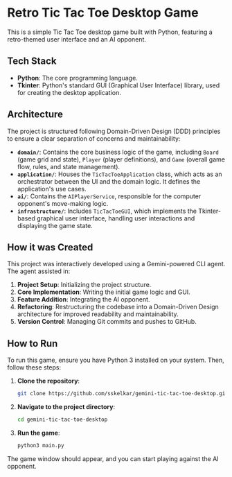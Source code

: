 # Retro Tic Tac Toe Desktop Game

This is a simple Tic Tac Toe desktop game built with Python, featuring a retro-themed user interface and an AI opponent.

## Tech Stack

*   **Python**: The core programming language.
*   **Tkinter**: Python's standard GUI (Graphical User Interface) library, used for creating the desktop application.

## Architecture

The project is structured following Domain-Driven Design (DDD) principles to ensure a clear separation of concerns and maintainability:

*   **`domain/`**: Contains the core business logic of the game, including `Board` (game grid and state), `Player` (player definitions), and `Game` (overall game flow, rules, and state management).
*   **`application/`**: Houses the `TicTacToeApplication` class, which acts as an orchestrator between the UI and the domain logic. It defines the application's use cases.
*   **`ai/`**: Contains the `AIPlayerService`, responsible for the computer opponent's move-making logic.
*   **`infrastructure/`**: Includes `TicTacToeGUI`, which implements the Tkinter-based graphical user interface, handling user interactions and displaying the game state.

## How it was Created

This project was interactively developed using a Gemini-powered CLI agent. The agent assisted in:

1.  **Project Setup**: Initializing the project structure.
2.  **Core Implementation**: Writing the initial game logic and GUI.
3.  **Feature Addition**: Integrating the AI opponent.
4.  **Refactoring**: Restructuring the codebase into a Domain-Driven Design architecture for improved readability and maintainability.
5.  **Version Control**: Managing Git commits and pushes to GitHub.

## How to Run

To run this game, ensure you have Python 3 installed on your system. Then, follow these steps:

1.  **Clone the repository**:
    ```bash
    git clone https://github.com/sskelkar/gemini-tic-tac-toe-desktop.git
    ```
2.  **Navigate to the project directory**:
    ```bash
    cd gemini-tic-tac-toe-desktop
    ```
3.  **Run the game**:
    ```bash
    python3 main.py
    ```

The game window should appear, and you can start playing against the AI opponent.
